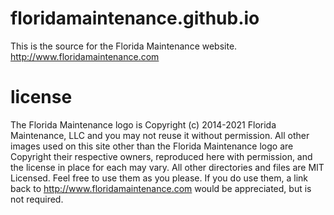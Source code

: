 floridamaintenance.github.io
============================

This is the source for the Florida Maintenance website. http://www.floridamaintenance.com

license
=======

The Florida Maintenance logo is Copyright (c) 2014-2021 Florida Maintenance, LLC and you may not reuse it without permission. All other images used on this site other than the Florida Maintenance logo are Copyright their respective owners, reproduced here with permission, and the license in place for each may vary. All other directories and files are MIT Licensed. Feel free to use them as you please. If you do use them, a link back to http://www.floridamaintenance.com would be appreciated, but is not required.

